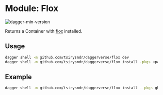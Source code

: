# Module: Flox

![dagger-min-version](https://img.shields.io/badge/dagger%20version-v0.9.3-yellow)

Returns a Container with [flox](https://flox.dev/) installed.

## Usage

```sh
dagger shell -m github.com/tsirysndr/daggerverse/flox dev
dagger shell -m github.com/tsirysndr/daggerverse/flox install -pkgs <packages>
```

## Example

```sh
dagger shell -m github.com/tsirysndr/daggerverse/flox install --pkgs gh,jq
```
